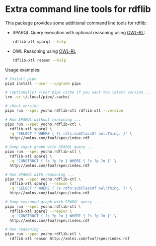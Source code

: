 # Extra command line tools for rdflib

This package provides some additional command line tools for rdflib:

* SPARQL Query execution with optional reasoning using [OWL-RL](https://github.com/RDFLib/OWL-RL):
    ```bash
    rdflib-xtl sparql --help
    ```
* OWL Reasoning using [OWL-RL](https://github.com/RDFLib/OWL-RL)
    ```bash
    rdflib-xtl reason --help
    ```

Usage examples:

```bash
# Install pipx
pip3 install --user --upgrade pipx

# (optionally) clear pipx cache if you want the latest version ...
\rm -vr ~/.local/pipx/.cache/

# check version
pipx run --spec yocho.rdflib-xtl rdflib-xtl --version

# Run SPARQL without reasoning ...
pipx run --spec yocho.rdflib-xtl \
  rdflib-xtl sparql \
  -q 'SELECT * WHERE { ?s rdfs:subClassOf owl:Thing. }' \
  http://xmlns.com/foaf/spec/index.rdf

# Dump input graph with SPARQL query ...
pipx run --spec yocho.rdflib-xtl \
  rdflib-xtl sparql \
  -q 'CONSTRUCT { ?s ?p ?o } WHERE { ?s ?p ?o }' \
  http://xmlns.com/foaf/spec/index.rdf

# Run SPARQL with reasoning ...
pipx run --spec yocho.rdflib-xtl \
  rdflib-xtl sparql --reason \
  -q 'SELECT * WHERE { ?s rdfs:subClassOf owl:Thing. }' \
  http://xmlns.com/foaf/spec/index.rdf

# Dump reasoned graph with SPARQL query ...
pipx run --spec yocho.rdflib-xtl \
  rdflib-xtl sparql --reason \
  -q 'CONSTRUCT { ?s ?p ?o } WHERE { ?s ?p ?o }' \
  http://xmlns.com/foaf/spec/index.rdf

# Run reasoning ...
pipx run --spec yocho.rdflib-xtl \
  rdflib-xtl reason http://xmlns.com/foaf/spec/index.rdf
```
